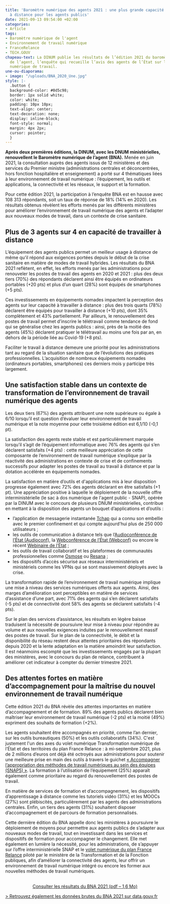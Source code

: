 ```yaml
---
title: 'Baromètre numérique des agents 2021 : une plus grande capacité de travail
  à distance pour les agents publics'
date: 2021-09-13 09:54:00 +02:00
categories:
- Article
tags:
- Baromètre numérique de l'agent
- Environnement de travail numérique
- FranceRelance
- TECH.GOUV
chapeau-text: La DINUM publie les résultats de l’édition 2021 du baromètre numérique
  de l’agent, l’enquête qui recueille l’avis des agents de l’État sur leur environnement
  numérique de travail.
une-ou-diaporama:
- image: "/uploads/BNA_2020_Une.jpg"
style: |-
  .button {
  background-color: #0d5c98;
  border: 1px solid white;
  color: white;
  padding: 10px 10px;
  text-align: center;
  text-decoration: none;
  display: inline-block;
  font-style: normal;
  margin: 4px 2px;
  cursor: pointer;
  }
---
```


**Après deux premières éditions, la DINUM, avec les DNUM ministérielles, renouvellent le Baromètre numérique de l’agent (BNA).** Menée en juin 2021, la consultation auprès des agents issus de 12 ministères et des services du Premier ministre (administrations centrales et déconcentrées, hors fonction hospitalière et enseignement) a porté sur 4 thématiques liées à leur environnement de travail numérique : l’équipement, les outils et applications, la connectivité et les réseaux, le support et la formation.

Pour cette édition 2021, la participation à l’enquête BNA est en hausse avec 108 313 répondants, soit un taux de réponse de 18% (14% en 2020). Les résultats obtenus révèlent les efforts menés par les différents ministères pour améliorer l’environnement de travail numérique des agents et l’adapter aux nouveaux modes de travail, dans un contexte de crise sanitaire.

## Plus de 3 agents sur 4 en capacité de travailler à distance

L’équipement des agents publics permet un meilleur usage à distance de même qu’il répond aux exigences portées depuis le début de la crise sanitaire en matière de modes de travail hybrides. Les résultats du BNA 2021 reflètent, en effet, les efforts menés par les administrations pour renouveler les postes de travail des agents en 2020 et 2021 : plus des deux tiers (70%) des répondants déclarent ainsi être équipés en ordinateurs portables (\+20 pts) et plus d’un quart (28%) sont équipés de smartphones (\+5 pts).

Ces investissements en équipements nomades impactent la perception des agents sur leur capacité à travailler à distance : plus des trois quarts (78%) déclarent être équipés pour travailler à distance (+10 pts), dont 35% complètement et 43% partiellement. Par ailleurs, le renouvellement des postes de travail permet d’inscrire le télétravail comme tendance de fond qui se généralise chez les agents publics : ainsi, près de la moitié des agents (45%) déclarent pratiquer le télétravail au moins une fois par an, en dehors de la période liée au Covid-19 (\+8 pts).

Faciliter le travail à distance demeure une priorité pour les administrations tant au regard de la situation sanitaire que de l’évolutions des pratiques professionnelles. L’acquisition de nombreux équipements nomades (ordinateurs portables, smartphones) ces derniers mois y participe très largement.

## Une satisfaction stable dans un contexte de transformation de l’environnement de travail numérique des agents

Les deux tiers (67%) des agents attribuent une note supérieure ou égale à 6/10 lorsqu’il est question d’évaluer leur environnement de travail numérique et la note moyenne pour cette troisième édition est 6,1/10 (-0,1 pt).

La satisfaction des agents reste stable et est particulièrement marquée lorsqu’il s’agit de l’équipement informatique avec 76% des agents qui s’en déclarent satisfaits (+4 pts) : cette meilleure appréciation de cette composante de l’environnement de travail numérique s’explique par la réactivité des administrations en contexte de crise et de confinements successifs pour adapter les postes de travail au travail à distance et par la dotation accélérée en équipements nomades.

La satisfaction en matière d’outils et d'applications mis à leur disposition progresse également avec 72% des agents déclarant en être satisfaits (+1 pt). Une appréciation positive à laquelle le déploiement de la nouvelle offre interministérielle (le sac à dos numérique de l'agent public - SNAP), opérée par la DINUM avec le concours de plusieurs DNUM ministérielles, contribue en mettant à la disposition des agents un bouquet d’applications et d’outils :

* l’application de messagerie instantanée [Tchap](https://www.tchap.gouv.fr/#/welcome) qui a connu son embellie avec le premier confinement et qui compte aujourd'hui plus de 250 000 utilisateurs ;
* les outils de communication à distance tels que l’[Audioconférence de l’État (Audioconf)](https://audioconf.numerique.gouv.fr/), la [Webconférence de l’État (Webconf)](https://webconf.numerique.gouv.fr/) ou encore le récent [Webinaire de l’État](https://webinaire.numerique.gouv.fr/home) ;
* les outils de travail collaboratif et les plateformes de communautés professionnelles comme [Osmose](https://osmose.numerique.gouv.fr) ou [Resana](https://resana.numerique.gouv.fr) ;
* les dispositifs d’accès sécurisé aux réseaux interministériels et ministériels comme les VPNs qui se sont massivement déployés avec la crise.

La transformation rapide de l’environnement de travail numérique implique une mise à niveau des services numériques offerts aux agents. Ainsi, des marges d’amélioration sont perceptibles en matière de services d’assistance d’une part, avec 71% des agents qui s’en déclarent satisfaits (-5 pts) et de connectivité dont 58% des agents se déclarent satisfaits (-4 pts).

Sur le plan des services d’assistance, les résultats en légère baisse traduisent la nécessité de poursuivre leur mise à niveau pour répondre au volume et aux nouvelles exigences induites par le renouvellement massif des postes de travail. Sur le plan de la connectivité, le débit et la disponibilité du réseau restent deux attentes prioritaires des répondants depuis 2020 et la lente adaptation en la matière amoindrit leur satisfaction. Il est néanmoins escompté que les investissements engagés par la plupart des ministères, avec le concours du plan de relance, contribuent à améliorer cet indicateur à compter du dernier trimestre 2021.

## Des attentes fortes en matière d’accompagnement pour la maîtrise du nouvel environnement de travail numérique

Cette édition 2021 du BNA révèle des attentes importantes en matière d’accompagnement et de formation. 89% des agents publics déclarent bien maîtriser leur environnement de travail numérique (-2 pts) et la moitié (49%) expriment des souhaits de formation (+2%).

Les agents souhaitent être accompagnés en priorité, comme l’an dernier, sur les outils bureautiques (50%) et les outils collaboratifs (34%). C'est justement l'un des axes du volet numérique Transformation numérique de l’État et des territoires du plan France Relance : à mi-septembre 2021, plus de 2 millions d’euros ont déjà été octroyés aux administrations pour soutenir une meilleure prise en main des outils à travers le guichet [« Accompagner l’appropriation des méthodes de travail numériques au sein des équipes (SNAP5) »](https://france-relance.transformation.gouv.fr/b07b-accompagner-lappropriation-des-methodes-de-tr "« Accompagner l’appropriation des méthodes de travail numériques au sein des équipes (SNAP5) » - Lien externe"). La formation à l’utilisation de l’équipement (25%) apparaît également comme prioritaire au regard du renouvellement des postes de travail.

En matière de services de formation et d’accompagnement, les dispositifs d’apprentissage à distance comme les tutoriels vidéo (31%) et les MOOCs (27%) sont plébiscités, particulièrement par les agents des administrations centrales. Enfin, un tiers des agents (31%) souhaitent disposer d’accompagnement et de parcours de formation personnalisés.

Cette dernière édition du BNA appelle donc les ministères à poursuivre le déploiement de moyens pour permettre aux agents publics de s’adapter aux nouveaux modes de travail, tout en investissant dans les services et dispositifs de formation pour accompagner le changement. Elle met également en lumière la nécessité, pour les administrations, de s’appuyer sur l’offre interministérielle SNAP et le [volet numérique du plan France Relance](https://france-relance.transformation.gouv.fr/ "volet numérique du plan France Relance - Lien externe") piloté par le ministère de la Transformation et de la Fonction publiques, afin d’améliorer la connectivité des agents, leur offrir un environnement de travail numérique intégré ou encore les former aux nouvelles méthodes de travail numériques.
<br>
<br>

<p align="center"><a href="/uploads/Barometre_Numerique_Agent_2021.pdf" class="button">Consulter les résultats du BNA 2021 (pdf – 1,6&nbsp;Mo)</a></p>

[> Retrouvez également les données brutes du BNA 2021 sur data.gouv.fr](https://www.data.gouv.fr/fr/datasets/barometre-numerique-de-lagent-resultats-2021/ "Retrouvez également les données brutes du BNA 2021 sur data.gouv.fr - Lien externe")